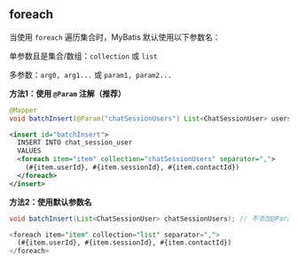 ## foreach

当使用 `foreach` 遍历集合时，MyBatis 默认使用以下参数名：

单参数且是集合/数组：`collection` 或 `list`

多参数：`arg0, arg1...` 或 `param1, param2...`

**方法1：使用 `@Param` 注解（推荐）**	

```java
@Mapper
void batchInsert(@Param("chatSessionUsers") List<ChatSessionUser> users);
```

```xml
<insert id="batchInsert">
  INSERT INTO chat_session_user 
  VALUES
  <foreach item="item" collection="chatSessionUsers" separator=",">
    (#{item.userId}, #{item.sessionId}, #{item.contactId})
  </foreach>
</insert>
```

**方法2：使用默认参数名**

```java
void batchInsert(List<ChatSessionUser> chatSessionUsers); // 不添加@Param
```

```sql
<foreach item="item" collection="list" separator=",">
  (#{item.userId}, #{item.sessionId}, #{item.contactId})
</foreach>
```

